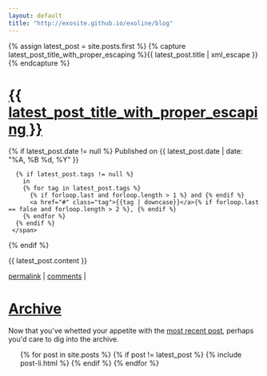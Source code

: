 ```yaml
---
layout: default
title: "http://exosite.github.io/exoline/blog"
---
```

{% assign latest_post = site.posts.first %}
{% capture latest_post_title_with_proper_escaping %}{{ latest_post.title | xml_escape }}{% endcapture %}

<div id="post">
  <h1><a href="{{ latest_post.url }}" title="{{ latest_post_title_with_proper_escaping }}">{{ latest_post_title_with_proper_escaping }}</a></h1>

  {% if latest_post.date != null %}
    <span class="published_on">
      Published on {{ latest_post.date | date: "%A, %B %d, %Y" }}

      {% if latest_post.tags != null %}
        in
        {% for tag in latest_post.tags %}
          {% if forloop.last and forloop.length > 1 %} and {% endif %}
          <a href="#" class="tag">{{tag | downcase}}</a>{% if forloop.last == false and forloop.length > 2 %}, {% endif %}
        {% endfor %}
      {% endif %}
     </span>
   {% endif %}

  {{ latest_post.content }}

  <div class="post-footer">
    <a href="{{ latest_post.url }}" title="{{ latest_post_title_with_proper_escaping | xml_escape }}">permalink</a> |
    <a href="{{ latest_post.url }}/#comments" title="{{ latest_post_title_with_proper_escaping }} -- Comments">comments</a> |
  </div>
</div>

<div id="archive">
  <h1><a name="archive" href="#archive" title="Blog Archive">Archive</a></h1>

  <p>Now that you've whetted your appetite with the <a href="{{ latest_post.url }}" title="{{ latest_post.post_title_label }}{{ latest_post_title_with_proper_escaping }}">most recent post</a>, perhaps you'd care to dig into the archive.</p>

  <ul class="posts">
    {% for post in site.posts %}
      {% if post != latest_post %}
        <!-- random comment to work around Jekyll issue -->
        {% include post-li.html %}
      {% endif %}
    {% endfor %}
  </ul>
</div>

